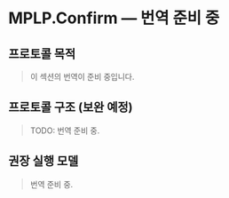 ﻿---
version: v1.0.0
status: frozen
releaseDate: 2025-06-28
source: MPLP
license: MIT
---
# MPLP.Confirm — 번역 준비 중

## 프로토콜 목적
> 이 섹션의 번역이 준비 중입니다.

## 프로토콜 구조 (보완 예정)
> TODO: 번역 준비 중.

## 권장 실행 모델
> 번역 준비 중.